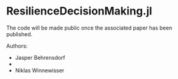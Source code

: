 # ResilienceDecisionMaking.jl

The code will be made public once the associated paper has been published.

Authors:
 - Jasper Behrensdorf
 - 
 - Niklas Winnewisser
